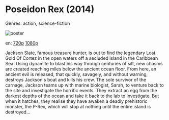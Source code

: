 # Poseidon Rex (2014)

Genres: action, science-fiction

![poster](http://image.tmdb.org/t/p/w500/mZTWpAthlyK6WLVrNeZ9SCqVaYU.jpg)

en:
  [720p](magnet:?xt=urn:btih:F881E9989E2B340271EAABAAF7B448E06A8DB082&tr=udp://glotorrents.pw:6969/announce&tr=udp://tracker.opentrackr.org:1337/announce&tr=udp://torrent.gresille.org:80/announce&tr=udp://tracker.openbittorrent.com:80&tr=udp://tracker.coppersurfer.tk:6969&tr=udp://tracker.leechers-paradise.org:6969&tr=udp://p4p.arenabg.ch:1337&tr=udp://tracker.internetwarriors.net:1337)
  [1080p](magnet:?xt=urn:btih:F30FFB490172736636234A3887D1E622BA937452&tr=udp://glotorrents.pw:6969/announce&tr=udp://tracker.opentrackr.org:1337/announce&tr=udp://torrent.gresille.org:80/announce&tr=udp://tracker.openbittorrent.com:80&tr=udp://tracker.coppersurfer.tk:6969&tr=udp://tracker.leechers-paradise.org:6969&tr=udp://p4p.arenabg.ch:1337&tr=udp://tracker.internetwarriors.net:1337)
  


Jackson Slate, famous treasure hunter, is out to find the legendary Lost Gold Of Cortez in the open waters off a secluded island in the Caribbean Sea. Using dynamite to blast his way through centuries of silt, new chasms are created reaching miles below the ancient ocean floor. From here, an ancient evil is released, that quickly, savagely, and without warning, destroys Jackson s boat and kills his crew. The sole survivor of the carnage, Jackson teams up with marine biologist, Sarah, to venture back to the site and investigate the horrific events. They extract an egg from the darkest depths of the ocean and take it back to the lab to investigate. But when it hatches, they realise they have awaken a deadly prehistoric monster, the P-Rex, which will stop at nothing until the entire island is destroyed...